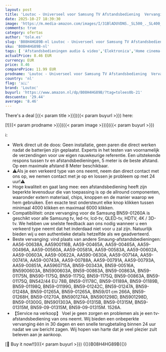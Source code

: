 ```yaml
---
layout: post
title: 'Loutoc - Universeel voor Samsung TV Afstandsbediening  Vervanging voor Samsung Smart TV Remote  BN59-01259E voor Samsung LCD LED QLED HDTV 4K 3D TV s'
date: 2025-10-27 18:39:30
image: 'https://m.media-amazon.com/images/I/31BlADUVDNS._SL500_._SL400_.jpg'
comments: true
category: ofertas
author: 'tole.es'
slug: 'B08H4HG89B-nl Loutoc - Universeel voor Samsung TV Afstandsbediening...'
sku: 'B08H4HG89B-nl'
tags: [ 'Afstandsbedieningen audio & video','Elektronica','Home cinema-, tv- & videoproducten','Home cinema-videoaccessoires','loutoc','🇳🇱', ]
actualPrice: 8.46 EUR
currency: EUR
price: 8.46
comparePrice: 11.99 EUR
prodname: 'Loutoc - Universeel voor Samsung TV Afstandsbediening  Vervanging voor Samsung Smart TV Remote  BN59-01259E voor Samsung LCD LED QLED HDTV 4K 3D TV s'
country: 'nl'
flag: '🇳🇱'
brand: 'Loutoc'
buyurl: 'https://www.amazon.nl/dp/B08H4HG89B/?tag=tolees0b-21'
descuento: '29.44'
average: '8.46'
---
```


There's a deal [{{< param title >}}]({{< param buyurl >}})  here:

[![{{< param prodname >}}]({{< param image >}})]({{< param buyurl >}})

ℹ️:

- Werk direct uit de doos: Geen installatie, geen paren die direct werken nadat de batterijen zijn geplaatst. Experts in het testen van voornamelijk de verzendingen voor uw eigen nauwkeurige referentie. Een uitstekende respons tussen tv en afstandsbedieningen, 5 meter is de beste afstand. Op een maximale afstand 8 Meter beschikbaar.
- ⚠️Als je een verkeerd type van ons neemt, neem dan direct contact met ons op, we nemen contact met je op en lossen je probleem op met 24 uur!⚠️
- Hoge kwaliteit en gaat lang mee: een afstandsbediening heeft zijn beperkte levensduur die van toepassing is op de allround componenten, waaronder extern materiaal, chips, knoppen en de manier waarop we hem gebruiken. Een exacte test ondersteunt elke knop klikken tussen minimaal 4000 klikken en maximaal 6000 klikken.
- Compatibiliteit: onze vervanging voor de Samsung BN59-01260A is geschikt voor alle Samsung tv, led-tv, lcd-tv, QLED-tv, HDTV, 4K / 3D-tv. We hebben uw snelste feedback aan ons nodig wanneer u een verkeerd type neemt dat het inderdaad niet voor u zal zijn. Natuurlijk bieden wij u een authentieke details hetzelfde als we geadverteerd.
- Beste vervanging: vind plaats van andere Smaung-afstandsbedieningen: AA56-00638A, AA5900116B, AA59-00465A, AA59-00465A, AA59-00496A, AA59-00560A, AA59-00581A, AA59-00583A, AA59-00602A, AA59-00603A, AA59-00622A, AA590-0630A, AA59-00714A, AA59-00741A, AA59-00743A, AA59-00788A, AA59-00791A, AA59-00793A, AA59-00851A, AA5960715A, BN59-00343A, BN59-00516A, BN5900603A, BN5900603A, BN59-00863A, BN59-00863A, BN59-01175N, BN590-1175Q, BN59-1175Q, BN59-1175Q, BN59-00863A, BN59-01175Q, BN542/44 EU 78B, BN59-01178C, BN59-01189A, BN59-01189B, BN59-01198Q, BN59-01199G, BN59-01242C, BN59-01247A, BN59-01248A, BN59-01265A, BN59-01265A, BN59/01 cm 266A, BN59-01268H, BN59-01270A, BN5901274A, BN5901298D, BN5901298D, BN59-01300G, BN5901303A, BN59-01315B, BN59-01315M, BN59-01315M, BN59-09-01315M, BN59-09-01315M. 1526A.
- 【Service na verkoop】 Voel je geen zorgen en problemen als je een tv-afstandsbediening van ons neemt. Wij bieden een onbeperkte vervanging één in 30 dagen en een snelle terugbetaling binnen 24 uur nadat we uw bericht zagen. Wij hopen van harte dat je veel plezier zult beleven aan je aankoop.

[🛒 Buy it now!!]({{< param buyurl >}})
{{<world>}}B08H4HG89B{{</world>}}
